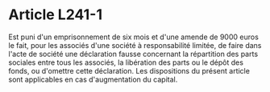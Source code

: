 # Article L241-1

Est puni d'un emprisonnement de six mois et d'une amende de 9000 euros le fait, pour les associés d'une société à responsabilité limitée, de faire dans l'acte de société une déclaration fausse concernant la répartition des parts sociales entre tous les associés, la libération des parts ou le dépôt des fonds, ou d'omettre cette déclaration.   Les dispositions du présent article sont applicables en cas d'augmentation du capital.